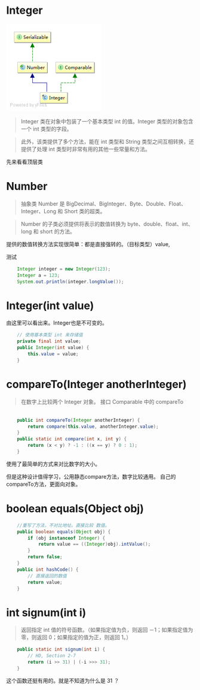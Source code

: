 # Integer
![](/assets/lang/Integer.png)
> Integer 类在对象中包装了一个基本类型 int 的值。Integer 类型的对象包含一个 int 类型的字段。 

> 此外，该类提供了多个方法，能在 int 类型和 String 类型之间互相转换，还提供了处理 int 类型时非常有用的其他一些常量和方法。 


先来看看顶层类
# Number
> 抽象类 Number 是 BigDecimal、BigInteger、Byte、Double、Float、Integer、Long 和 Short 类的超类。 

> Number 的子类必须提供将表示的数值转换为 byte、double、float、int、long 和 short 的方法。 

提供的数值转换方法实现很简单：都是直接强转的。（目标类型）value,


测试
```java
    Integer integer = new Integer(123);
    Integer a = 123;
    System.out.println(integer.longValue());
```

#  Integer(int value) 
由这里可以看出来。Integer也是不可变的。
```java
    // 使用基本类型 int 来存储值
    private final int value;
    public Integer(int value) {
        this.value = value;
    }
```

# compareTo(Integer anotherInteger)
> 在数字上比较两个 Integer 对象。 
> 接口 Comparable<Integer> 中的 compareTo

```java

    public int compareTo(Integer anotherInteger) {
        return compare(this.value, anotherInteger.value);
    }
    public static int compare(int x, int y) {
        return (x < y) ? -1 : ((x == y) ? 0 : 1);
    }
```
使用了最简单的方式来对比数字的大小。

但是这种设计值得学习，公用静态compare方法，数字比较通用。 自己的compareTo方法，更面向对象。

# boolean equals(Object obj)
```java
    //重写了方法，不对比地址。直接比较 数值。
    public boolean equals(Object obj) {
        if (obj instanceof Integer) {
            return value == ((Integer)obj).intValue();
        }
        return false;
    }
    public int hashCode() {
        // 直接返回的数值
        return value;
    }
```

# int signum(int i)
> 返回指定 int 值的符号函数。（如果指定值为负，则返回 －1；如果指定值为零，则返回 0；如果指定的值为正，则返回 1。） 
```java
    public static int signum(int i) {
        // HD, Section 2-7
        return (i >> 31) | (-i >>> 31);
    }
```
这个函数还挺有用的。就是不知道为什么是 31 ？
